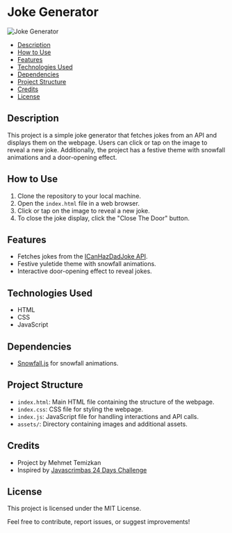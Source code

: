 # Joke Generator

![Joke Generator](link_to_project_image)

-   [Description](#description)
-   [How to Use](#how-to-use)
-   [Features](#features)
-   [Technologies Used](#technologies-used)
-   [Dependencies](#dependencies)
-   [Project Structure](#project-structure)
-   [Credits](#credits)
-   [License](#license)

## Description

This project is a simple joke generator that fetches jokes from an API and displays them on the webpage. Users can click or tap on the image to reveal a new joke. Additionally, the project has a festive theme with snowfall animations and a door-opening effect.

## How to Use

1. Clone the repository to your local machine.
2. Open the `index.html` file in a web browser.
3. Click or tap on the image to reveal a new joke.
4. To close the joke display, click the "Close The Door" button.

## Features

-   Fetches jokes from the [ICanHazDadJoke API](https://icanhazdadjoke.com/).
-   Festive yuletide theme with snowfall animations.
-   Interactive door-opening effect to reveal jokes.

## Technologies Used

-   HTML
-   CSS
-   JavaScript

## Dependencies

-   [Snowfall.js](https://github.com/Cople/Snowfall.js?files=1) for snowfall animations.

## Project Structure

-   `index.html`: Main HTML file containing the structure of the webpage.
-   `index.css`: CSS file for styling the webpage.
-   `index.js`: JavaScript file for handling interactions and API calls.
-   `assets/`: Directory containing images and additional assets.

## Credits

-   Project by Mehmet Temizkan
-   Inspired by [Javascrimbas 24 Days Challenge](https://scrimba.com/learn/javascriptmas/javascriptmas-2023-intro-cEg7anfw)

## License

This project is licensed under the MIT License.

Feel free to contribute, report issues, or suggest improvements!
